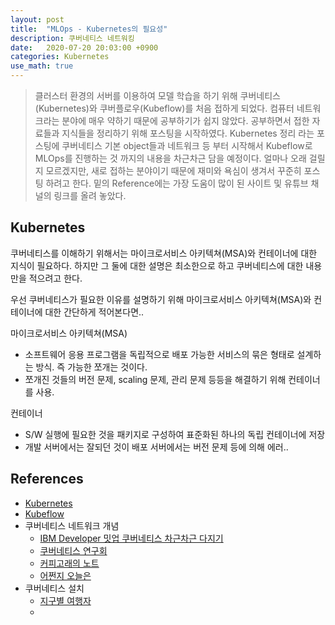 ```yaml
---
layout: post
title:  "MLOps - Kubernetes의 필요성"
description: 쿠버네티스 네트워킹
date:   2020-07-20 20:03:00 +0900
categories: Kubernetes
use_math: true
---
```


> 클러스터 환경의 서버를 이용하여 모델 학습을 하기 위해 쿠버네티스(Kubernetes)와 쿠버플로우(Kubeflow)를 처음 접하게 되었다. 컴퓨터 네트워크라는 분야에 매우 약하기 때문에 공부하기가 쉽지 않았다. 공부하면서 접한 자료들과 지식들을 정리하기 위해 포스팅을 시작하였다. Kubernetes 정리 라는 포스팅에 쿠버네티스 기본 object들과 네트워크 등 부터 시작해서 Kubeflow로 MLOps를 진행하는 것 까지의 내용을 차근차근 담을 예정이다. 얼마나 오래 걸릴지 모르겠지만, 새로 접하는 분야이기 때문에 재미와 욕심이 생겨서 꾸준히 포스팅 하려고 한다. 밑의 Reference에는 가장 도움이 많이 된 사이트 및 유튜브 채널의 링크를 올려 놓았다.

## Kubernetes
쿠버네티스를 이해하기 위해서는 마이크로서비스 아키텍쳐(MSA)와 컨테이너에 대한 지식이 필요하다. 하지만 그 둘에 대한 설명은 최소한으로 하고 쿠버네티스에 대한 내용만을 적으려고 한다.

우선 쿠버네티스가 필요한 이유를 설명하기 위해 마이크로서비스 아키텍쳐(MSA)와 컨테이너에 대한 간단하게 적어본다면..

마이크로서비스 아키텍쳐(MSA)
- 소프트웨어 응용 프로그램을 독립적으로 배포 가능한 서비스의 묶은 형태로 설계하는 방식. 즉 가능한 쪼개는 것이다.
- 쪼개진 것들의 버전 문제, scaling 문제, 관리 문제 등등을 해결하기 위해 컨테이너를 사용.

컨테이너
- S/W 실행에 필요한 것을 패키지로 구성하여 표준화된 하나의 독립 컨테이너에 저장
- 개발 서버에서는 잘되던 것이 배포 서버에서는 버전 문제 등에 의해 에러..


## References
- [Kubernetes](https://kubernetes.io/docs/home/)
- [Kubeflow](https://www.kubeflow.org/docs/)
- 쿠버네티스 네트워크 개념
    - [IBM Developer 밋업 쿠버네티스 차근차근 다지기](https://www.youtube.com/watch?v=l42GttmnnZ4)
    - [쿠버네티스 연구회](https://www.youtube.com/watch?v=q1k_iOB3yig)
    - [커피고래의 노트](https://coffeewhale.com/)
    - [어쩐지 오늘은](https://zzsza.github.io/category/mlops/)
- 쿠버네티스 설치
    - [지구별 여행자](https://www.kangwoo.kr/2020/02/17/pc%EC%97%90-kubeflow-%EC%84%A4%EC%B9%98%ED%95%98%EA%B8%B0-1%EB%B6%80-nvidia-%EB%93%9C%EB%9D%BC%EC%9D%B4%EB%B2%84-docker-%EC%84%A4%EC%B9%98%ED%95%98%EA%B8%B0/)
    - 

